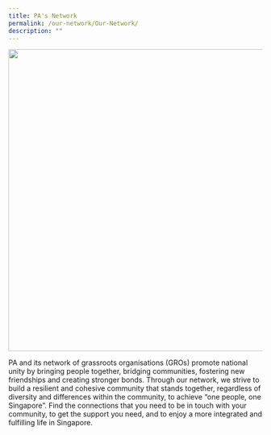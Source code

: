 ```yaml
---
title: PA's Network
permalink: /our-network/Our-Network/
description: ""
---
```

<img style="width:600px"  align="center" src="/images/Our%20Network/Community%20Club/MacPherson%20CC%20Photograph.jpg">


PA and its network of grassroots organisations (GROs) promote national unity by bringing people together, bridging communities, fostering new friendships and creating stronger bonds. Through our network, we strive to build a resilient and cohesive community that stands together, regardless of diversity and differences within the community, to achieve “one people, one Singapore”. Find the connections that you need to be in touch with your community, to get the support you need, and to enjoy a more integrated and fulfilling life in Singapore.